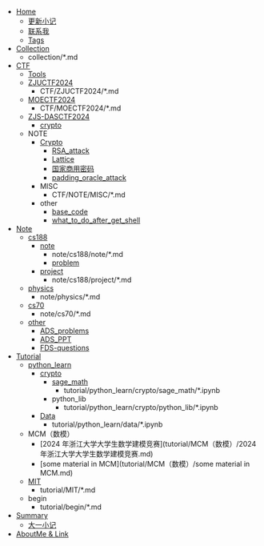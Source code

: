 
- [Home](index.md)
    - [更新小记](changelog.md)
    - [联系我](connect_me.md)
    - [Tags](tags.md)
- [Collection](collection/README.md)
	- collection/*.md
- [CTF](CTF/README.md)
    - [Tools](CTF/Tools.md)
    - [ZJUCTF2024](CTF/ZJUCTF2024/README.md)
	    - CTF/ZJUCTF2024/*.md
    - [MOECTF2024](CTF/MOECTF2024/README.md)
	    - CTF/MOECTF2024/*.md
    - [ZJS-DASCTF2024](CTF/ZJS-DASCTF2024/README.md)
        - [crypto](CTF/ZJS-DASCTF2024/crypto.md)
    - NOTE
        - [Crypto](CTF/NOTE/crypto/README.md)
            - [RSA_attack](CTF/NOTE/crypto/RSA_attack.md)
            - [Lattice](CTF/NOTE/crypto/Lattice.md)
            - [国家商用密码](CTF/NOTE/crypto/国家商用密码.md)
            - [padding_oracle_attack](CTF/NOTE/crypto/padding_oracle_attack.md)
        - MISC
	        - CTF/NOTE/MISC/*.md
        - other
            - [base_code](CTF/NOTE/other/base_code.md)
            - [what_to_do_after_get_shell](CTF/NOTE/other/what_to_do_after_get_shell.md)
- [Note](note/README.md)
    - [cs188](note/cs188/README.md)
        - [note](note/cs188/note/README.md)
	        - note/cs188/note/*.md
            - [problem](note/cs188/note/problem.md)
        - [project](note/cs188/project/README.md)
	        - note/cs188/project/*.md
    - [physics](note/physics/README.md)
	    - note/physics/*.md
    - [cs70](note/cs70/README.md)
	    - note/cs70/*.md
    - [other](note/other/README.md)
        - [ADS_problems](note/other/ADS_problems.md)
        - [ADS_PPT](note/other/ADS_PPT.md)
        - [FDS-questions](note/other/FDS-questions.md)
- [Tutorial](tutorial/README.md)
    - [python_learn](tutorial/python_learn/README.md)
        - [crypto](tutorial/python_learn/crypto/README.md)
            - [sage_math](tutorial/python_learn/crypto/sage_math/README.md)
	            - tutorial/python_learn/crypto/sage_math/*.ipynb
            - python_lib
	            - tutorial/python_learn/crypto/python_lib/*.ipynb
        - [Data](tutorial/python_learn/data/README.md)
	        - tutorial/python_learn/data/*.ipynb
    - MCM（数模）
        - [2024 年浙江大学大学生数学建模竞赛](tutorial/MCM（数模）/2024 年浙江大学大学生数学建模竞赛.md)
        - [some material in MCM](tutorial/MCM（数模）/some material in MCM.md)
    - [MIT](tutorial/MIT/README.md)
	    - tutorial/MIT/*.md
    - begin
        - tutorial/begin/*.md
- [Summary](summary/README.md)
    - [大一小记](summary/大一小记.md)
- [AboutMe & Link](https://darstib.github.io/myworld/)
